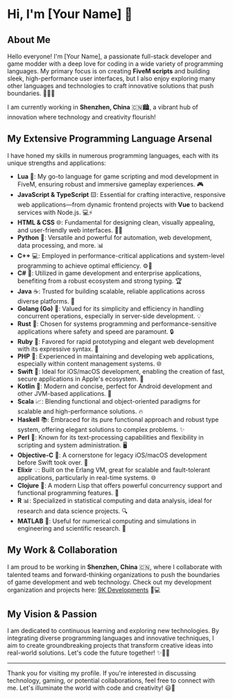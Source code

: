 # Hi, I'm [Your Name] 👋

## About Me
Hello everyone! I'm [Your Name], a passionate full-stack developer and game modder with a deep love for coding in a wide variety of programming languages. My primary focus is on creating **FiveM scripts** and building sleek, high-performance user interfaces, but I also enjoy exploring many other languages and technologies to craft innovative solutions that push boundaries. 🚀💡✨

I am currently working in **Shenzhen, China** 🇨🇳🏙️, a vibrant hub of innovation where technology and creativity flourish!

## My Extensive Programming Language Arsenal
I have honed my skills in numerous programming languages, each with its unique strengths and applications:

- **Lua** 🌙: My go-to language for game scripting and mod development in FiveM, ensuring robust and immersive gameplay experiences. 🎮
- **JavaScript & TypeScript** 🟨: Essential for crafting interactive, responsive web applications—from dynamic frontend projects with **Vue** to backend services with Node.js. 💻⚡
- **HTML & CSS** 🌐: Fundamental for designing clean, visually appealing, and user-friendly web interfaces. 🎨🌟
- **Python** 🐍: Versatile and powerful for automation, web development, data processing, and more. 📊
- **C++** 💻: Employed in performance-critical applications and system-level programming to achieve optimal efficiency. ⚙️🚀
- **C#** 🎯: Utilized in game development and enterprise applications, benefiting from a robust ecosystem and strong typing. 🏆
- **Java** ☕: Trusted for building scalable, reliable applications across diverse platforms. 🔧
- **Golang (Go)** 🐹: Valued for its simplicity and efficiency in handling concurrent operations, especially in server-side development. 💡
- **Rust** 🦀: Chosen for systems programming and performance-sensitive applications where safety and speed are paramount. 🔒
- **Ruby** 💎: Favored for rapid prototyping and elegant web development with its expressive syntax. 🚀
- **PHP** 🐘: Experienced in maintaining and developing web applications, especially within content management systems. 🌐
- **Swift** 🍎: Ideal for iOS/macOS development, enabling the creation of fast, secure applications in Apple's ecosystem. 📱
- **Kotlin** 🤖: Modern and concise, perfect for Android development and other JVM-based applications. 📲
- **Scala** 📈: Blending functional and object-oriented paradigms for scalable and high-performance solutions. 🔥
- **Haskell** 📚: Embraced for its pure functional approach and robust type system, offering elegant solutions to complex problems. ✨
- **Perl** 🐪: Known for its text-processing capabilities and flexibility in scripting and system administration. 🖥️
- **Objective-C** 📱: A cornerstone for legacy iOS/macOS development before Swift took over. 💼
- **Elixir** 💡: Built on the Erlang VM, great for scalable and fault-tolerant applications, particularly in real-time systems. 🌐
- **Clojure** 🔄: A modern Lisp that offers powerful concurrency support and functional programming features. 🧠
- **R** 📊: Specialized in statistical computing and data analysis, ideal for research and data science projects. 🔍
- **MATLAB** 🔬: Useful for numerical computing and simulations in engineering and scientific research. 📐

## My Work & Collaboration
I am proud to be working in **Shenzhen, China** 🇨🇳, where I collaborate with talented teams and forward-thinking organizations to push the boundaries of game development and web technology. Check out my development organization and projects here: [9K Developments](https://github.com/9K-Developments) 🚀💻

## My Vision & Passion
I am dedicated to continuous learning and exploring new technologies. By integrating diverse programming languages and innovative techniques, I aim to create groundbreaking projects that transform creative ideas into real-world solutions. Let's code the future together! ✨🚀💡

---

Thank you for visiting my profile. If you're interested in discussing technology, gaming, or potential collaborations, feel free to connect with me. Let's illuminate the world with code and creativity! 😃💫
